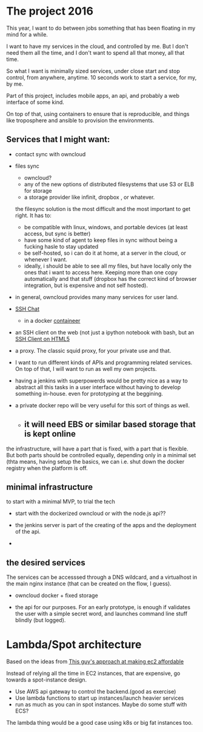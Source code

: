 # The project 2016

This year, I want to do between jobs something that has been floating in my mind for a while.

I want to have my services in the cloud, and controlled by me. But I don't need them all the time, and I don't want to spend all that money, all that time.

So what I want is minimally sized services, under close start and stop control, from anywhere, anytime. 10 seconds work to start a service, for my, by me.

Part of this project, includes mobile apps, an api, and probably a web interface of some kind.

On top of that, using containers to ensure that is reproducible, and things like troposphere and ansible to provision the environments.

## Services that I might want:

- contact sync with owncloud

- files sync
    
    - owncloud?
    - any of the new options of distributed filesystems that use S3 or ELB for storage
    - a storage provider like infinit, dropbox , or whatever.

    
    the filesync solution is the most difficult and the most important to get right. It has to:

  - be compatible with linux, windows, and portable devices (at least access, but sync is better)
  - have some kind of agent to keep files in sync without being a fucking hasle to stay updated
  - be self-hosted, so i can do it at home, at a server in the cloud, or whenever I want.
  - ideally, i should be able to see all my files, but have locally only the ones that i want to access here. Keeping more than one copy automatically and that stuff (dropbox has the correct kind of browser integration, but is expensive and not self hosted).

- in general, owncloud provides many many services for user land.

- [SSH Chat](https://medium.com/swlh/ssh-how-does-it-even-9e43586e4ffc#.2zv76r9ft)

  - in a docker [containeer](https://github.com/shazow/ssh-chat)

- an SSH client on the web (not just a ipython notebook with bash, but an [SSH Client on HTML5]( https://github.com/liftoff/GateOne)

- a proxy. The classic squid proxy, for your private use and that.

- I want to run different kinds of APIs and programming related services. On top of that, I will want to run as well my own projects.

- having a jenkins with superpowerds would be pretty nice as a way to abstract all this tasks in a user interface without having to develop something in-house. even for prototyping at the beggining.

- a private docker repo will be very useful for this sort of things as well.

	- it will need EBS or similar based storage that is kept online
        - 

the infrastructure, will have a part that is fixed, with a part that is flexible. But both parts should be controlled equally, depending only in a minimal set (thta means, having setup the basics, we can i.e. shut down the docker registry when the platform is off.

## minimal infrastructure

to start with a minimal MVP, to trial the tech

- start with the dockerized owncloud or with the node.js api??

- the jenkins server is part of the creating of the apps and the deployment of the api.

- 


## the desired services 

The services can be accesssed through a DNS wildcard, and a virtualhost in the main nginx instance (that can be created on the flow, I guess).

- owncloud docker + fixed storage

- the api for our purposes. For an early prototype, is enough if validates the user with a simple secret word, and launches command line stuff blindly (but logged).



# Lambda/Spot architecture

Based on the ideas from [This guy's approach at making ec2 affordable](https://mcristi.wordpress.com/2016/04/21/my-approach-at-making-aws-ec2-affordable-automatic-replacement-of-autoscaling-nodes-with-equivalent-spot-instances/?utm_content=buffer6f1dc&utm_medium=social&utm_source=twitter.com&utm_campaign=buffer)

Instead of relying all the time in EC2 instances, that are expensive, go towards a spot-instance design. 
- Use AWS api gateway to control the backend.(good as exercise)
- Use lambda functions to start up instances/launch heavier services
- run as much as you can in spot instances. Maybe do some stuff with ECS?

The lambda thing would be a good case using k8s or big fat instances too.


